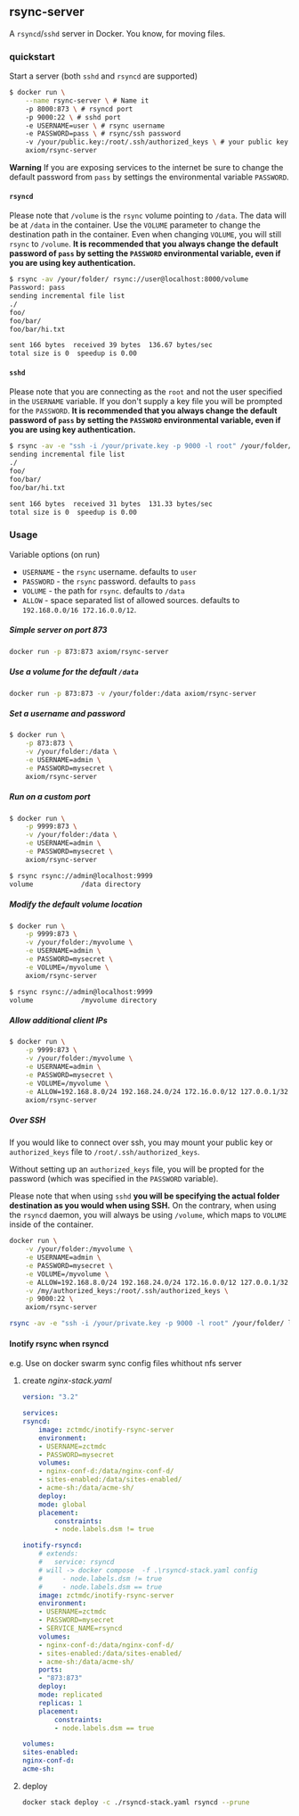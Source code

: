 ## rsync-server

A `rsyncd`/`sshd` server in Docker. You know, for moving files.

### quickstart

Start a server (both `sshd` and `rsyncd` are supported)

```bash
$ docker run \
    --name rsync-server \ # Name it
    -p 8000:873 \ # rsyncd port
    -p 9000:22 \ # sshd port
    -e USERNAME=user \ # rsync username
    -e PASSWORD=pass \ # rsync/ssh password
    -v /your/public.key:/root/.ssh/authorized_keys \ # your public key
    axiom/rsync-server
```

**Warning** If you are exposing services to the internet be sure to change the default password from `pass` by settings the environmental variable `PASSWORD`.

#### `rsyncd`

Please note that `/volume` is the `rsync` volume pointing to `/data`. The data
will be at `/data` in the container. Use the `VOLUME` parameter to change the
destination path in the container. Even when changing `VOLUME`, you will still
`rsync` to `/volume`. **It is recommended that you always change the default password of `pass` by setting the `PASSWORD` environmental variable, even if you are using key authentication.**

```bash
$ rsync -av /your/folder/ rsync://user@localhost:8000/volume
Password: pass
sending incremental file list
./
foo/
foo/bar/
foo/bar/hi.txt

sent 166 bytes  received 39 bytes  136.67 bytes/sec
total size is 0  speedup is 0.00
```

#### `sshd`

Please note that you are connecting as the `root` and not the user specified in
the `USERNAME` variable. If you don't supply a key file you will be prompted
for the `PASSWORD`. **It is recommended that you always change the default password of `pass` by setting the `PASSWORD` environmental variable, even if you are using key authentication.**

```bash
$ rsync -av -e "ssh -i /your/private.key -p 9000 -l root" /your/folder/ localhost:/data
sending incremental file list
./
foo/
foo/bar/
foo/bar/hi.txt

sent 166 bytes  received 31 bytes  131.33 bytes/sec
total size is 0  speedup is 0.00
```

### Usage

Variable options (on run)

* `USERNAME` - the `rsync` username. defaults to `user`
* `PASSWORD` - the `rsync` password. defaults to `pass`
* `VOLUME`   - the path for `rsync`. defaults to `/data`
* `ALLOW`    - space separated list of allowed sources. defaults to `192.168.0.0/16 172.16.0.0/12`.

##### Simple server on port 873

```bash
docker run -p 873:873 axiom/rsync-server
```

##### Use a volume for the default `/data`

```bash
docker run -p 873:873 -v /your/folder:/data axiom/rsync-server
```

##### Set a username and password

```bash
$ docker run \
    -p 873:873 \
    -v /your/folder:/data \
    -e USERNAME=admin \
    -e PASSWORD=mysecret \
    axiom/rsync-server
```

##### Run on a custom port

```bash
$ docker run \
    -p 9999:873 \
    -v /your/folder:/data \
    -e USERNAME=admin \
    -e PASSWORD=mysecret \
    axiom/rsync-server
```

```bash
$ rsync rsync://admin@localhost:9999
volume            /data directory
```

##### Modify the default volume location

```bash
$ docker run \
    -p 9999:873 \
    -v /your/folder:/myvolume \
    -e USERNAME=admin \
    -e PASSWORD=mysecret \
    -e VOLUME=/myvolume \
    axiom/rsync-server
```

```bash
$ rsync rsync://admin@localhost:9999
volume            /myvolume directory
```

##### Allow additional client IPs

```bash
$ docker run \
    -p 9999:873 \
    -v /your/folder:/myvolume \
    -e USERNAME=admin \
    -e PASSWORD=mysecret \
    -e VOLUME=/myvolume \
    -e ALLOW=192.168.8.0/24 192.168.24.0/24 172.16.0.0/12 127.0.0.1/32 \
    axiom/rsync-server
```

##### Over SSH

If you would like to connect over ssh, you may mount your public key or
`authorized_keys` file to `/root/.ssh/authorized_keys`.

Without setting up an `authorized_keys` file, you will be propted for the
password (which was specified in the `PASSWORD` variable).

Please note that when using `sshd` **you will be specifying the actual folder
destination as you would when using SSH.** On the contrary, when using the
`rsyncd` daemon, you will always be using `/volume`, which maps to `VOLUME`
inside of the container.

```bash
docker run \
    -v /your/folder:/myvolume \
    -e USERNAME=admin \
    -e PASSWORD=mysecret \
    -e VOLUME=/myvolume \
    -e ALLOW=192.168.8.0/24 192.168.24.0/24 172.16.0.0/12 127.0.0.1/32 \
    -v /my/authorized_keys:/root/.ssh/authorized_keys \
    -p 9000:22 \
    axiom/rsync-server
```

```bash
rsync -av -e "ssh -i /your/private.key -p 9000 -l root" /your/folder/ localhost:/data
```

#### Inotify rsync when rsyncd

e.g. Use on docker swarm sync config files whithout nfs server

1. create *nginx-stack.yaml*

    ```yaml
    version: "3.2"

    services:
    rsyncd:
        image: zctmdc/inotify-rsync-server
        environment:
        - USERNAME=zctmdc
        - PASSWORD=mysecret
        volumes:
        - nginx-conf-d:/data/nginx-conf-d/
        - sites-enabled:/data/sites-enabled/
        - acme-sh:/data/acme-sh/
        deploy:
        mode: global
        placement:
            constraints:
            - node.labels.dsm != true

    inotify-rsyncd:
        # extends:
        #   service: rsyncd
        # will -> docker compose  -f .\rsyncd-stack.yaml config
        #     - node.labels.dsm != true
        #     - node.labels.dsm == true
        image: zctmdc/inotify-rsync-server
        environment:
        - USERNAME=zctmdc
        - PASSWORD=mysecret
        - SERVICE_NAME=rsyncd
        volumes:
        - nginx-conf-d:/data/nginx-conf-d/
        - sites-enabled:/data/sites-enabled/
        - acme-sh:/data/acme-sh/
        ports:
        - "873:873"
        deploy:
        mode: replicated
        replicas: 1
        placement:
            constraints:
            - node.labels.dsm == true

    volumes:
    sites-enabled:
    nginx-conf-d:
    acme-sh:
    ```

2. deploy

    ```bash
    docker stack deploy -c ./rsyncd-stack.yaml rsyncd --prune
    ```
